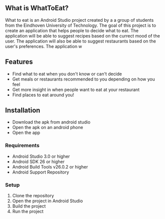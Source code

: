 ## What is WhatToEat?
What to eat is an Android Studio project created by a a group of students from the Eindhoven University of Technology. The goal of this project is to create an application that helps people to decide what to eat. The application will be able to suggest recipes based on the currect mood of the user. The application will also be able to suggest restaurants based on the user's preferences. The application w

## Features

- Find what to eat when you don't know or can't decide
- Get meals or restaurants recommended to you depending on how you feel
- Get more insight in when people want to eat at your restaurant
- Find places to eat around you!

## Installation
- Download the apk from android studio
- Open the apk on an android phone
- Open the app

### Requirements

- Android Studio 3.0 or higher
- Android SDK 26 or higher
- Android Build Tools v26.0.2 or higher
- Android Support Repository

### Setup

1. Clone the repository
2. Open the project in Android Studio
3. Build the project
4. Run the project
